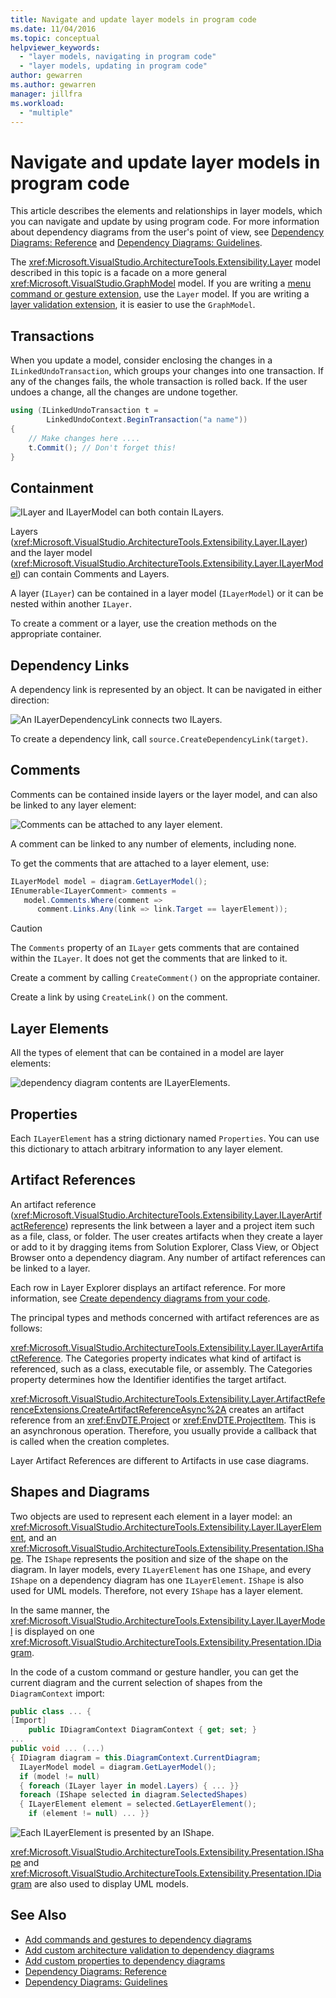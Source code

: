 ```yaml
---
title: Navigate and update layer models in program code
ms.date: 11/04/2016
ms.topic: conceptual
helpviewer_keywords:
  - "layer models, navigating in program code"
  - "layer models, updating in program code"
author: gewarren
ms.author: gewarren
manager: jillfra
ms.workload:
  - "multiple"
---
```

# Navigate and update layer models in program code

This article describes the elements and relationships in layer models, which you can navigate and update by using program code. For more information about dependency diagrams from the user's point of view, see [Dependency Diagrams: Reference](../modeling/layer-diagrams-reference.md) and [Dependency Diagrams: Guidelines](../modeling/layer-diagrams-guidelines.md).

The <xref:Microsoft.VisualStudio.ArchitectureTools.Extensibility.Layer> model described in this topic is a facade on a more general <xref:Microsoft.VisualStudio.GraphModel> model. If you are writing a [menu command or gesture extension](../modeling/add-commands-and-gestures-to-layer-diagrams.md), use the `Layer` model. If you are writing a [layer validation extension](../modeling/add-custom-architecture-validation-to-layer-diagrams.md), it is easier to use the `GraphModel`.

## Transactions

When you update a model, consider enclosing the changes in a `ILinkedUndoTransaction`, which groups your changes into one transaction. If any of the changes fails, the whole transaction is rolled back. If the user undoes a change, all the changes are undone together.

```csharp
using (ILinkedUndoTransaction t =
        LinkedUndoContext.BeginTransaction("a name"))
{
    // Make changes here ....
    t.Commit(); // Don't forget this!
}
```

## Containment

![ILayer and ILayerModel can both contain ILayers.](../modeling/media/layerapi_containment.png)

Layers (<xref:Microsoft.VisualStudio.ArchitectureTools.Extensibility.Layer.ILayer>) and the layer model (<xref:Microsoft.VisualStudio.ArchitectureTools.Extensibility.Layer.ILayerModel>) can contain Comments and Layers.

A layer (`ILayer`) can be contained in a layer model (`ILayerModel`) or it can be nested within another `ILayer`.

To create a comment or a layer, use the creation methods on the appropriate container.

## Dependency Links

A dependency link is represented by an object. It can be navigated in either direction:

![An ILayerDependencyLink connects two ILayers.](../modeling/media/layerapi_dependency.png)

To create a dependency link, call `source.CreateDependencyLink(target)`.

## Comments

Comments can be contained inside layers or the layer model, and can also be linked to any layer element:

![Comments can be attached to any layer element.](../modeling/media/layerapi_comments.png)

A comment can be linked to any number of elements, including none.

To get the comments that are attached to a layer element, use:

```csharp
ILayerModel model = diagram.GetLayerModel();
IEnumerable<ILayerComment> comments =
   model.Comments.Where(comment =>
      comment.Links.Any(link => link.Target == layerElement));
```

> [!CAUTION]
> The `Comments` property of an `ILayer` gets comments that are contained within the `ILayer`. It does not get the comments that are linked to it.

Create a comment by calling `CreateComment()` on the appropriate container.

Create a link by using `CreateLink()` on the comment.

## Layer Elements

All the types of element that can be contained in a model are layer elements:

![dependency diagram contents are ILayerElements.](../modeling/media/layerapi_layerelements.png)

## Properties

Each `ILayerElement` has a string dictionary named `Properties`. You can use this dictionary to attach arbitrary information to any layer element.

## Artifact References

An artifact reference (<xref:Microsoft.VisualStudio.ArchitectureTools.Extensibility.Layer.ILayerArtifactReference>) represents the link between a layer and a project item such as a file, class, or folder. The user creates artifacts when they create a layer or add to it by dragging items from Solution Explorer, Class View, or Object Browser onto a dependency diagram. Any number of artifact references can be linked to a layer.

Each row in Layer Explorer displays an artifact reference. For more information, see [Create dependency diagrams from your code](../modeling/create-layer-diagrams-from-your-code.md).

The principal types and methods concerned with artifact references are as follows:

<xref:Microsoft.VisualStudio.ArchitectureTools.Extensibility.Layer.ILayerArtifactReference>. The Categories property indicates what kind of artifact is referenced, such as a class, executable file, or assembly. The Categories property determines how the Identifier identifies the target artifact.

<xref:Microsoft.VisualStudio.ArchitectureTools.Extensibility.Layer.ArtifactReferenceExtensions.CreateArtifactReferenceAsync%2A> creates an artifact reference from an <xref:EnvDTE.Project> or <xref:EnvDTE.ProjectItem>. This is an asynchronous operation. Therefore, you usually provide a callback that is called when the creation completes.

Layer Artifact References are different to Artifacts in use case diagrams.

## Shapes and Diagrams

Two objects are used to represent each element in a layer model: an <xref:Microsoft.VisualStudio.ArchitectureTools.Extensibility.Layer.ILayerElement>, and an <xref:Microsoft.VisualStudio.ArchitectureTools.Extensibility.Presentation.IShape>. The `IShape` represents the position and size of the shape on the diagram. In layer models, every `ILayerElement` has one `IShape`, and every `IShape` on a dependency diagram has one `ILayerElement`. `IShape` is also used for UML models. Therefore, not every `IShape` has a layer element.

In the same manner, the <xref:Microsoft.VisualStudio.ArchitectureTools.Extensibility.Layer.ILayerModel> is displayed on one <xref:Microsoft.VisualStudio.ArchitectureTools.Extensibility.Presentation.IDiagram>.

In the code of a custom command or gesture handler, you can get the current diagram and the current selection of shapes from the `DiagramContext` import:

```csharp
public class ... {
[Import]
    public IDiagramContext DiagramContext { get; set; }
...
public void ... (...)
{ IDiagram diagram = this.DiagramContext.CurrentDiagram;
  ILayerModel model = diagram.GetLayerModel();
  if (model != null)
  { foreach (ILayer layer in model.Layers) { ... }}
  foreach (IShape selected in diagram.SelectedShapes)
  { ILayerElement element = selected.GetLayerElement();
    if (element != null) ... }}
```

![Each ILayerElement is presented by an IShape.](../modeling/media/layerapi_shapes.png)

<xref:Microsoft.VisualStudio.ArchitectureTools.Extensibility.Presentation.IShape> and <xref:Microsoft.VisualStudio.ArchitectureTools.Extensibility.Presentation.IDiagram> are also used to display UML models.

## See Also

- [Add commands and gestures to dependency diagrams](../modeling/add-commands-and-gestures-to-layer-diagrams.md)
- [Add custom architecture validation to dependency diagrams](../modeling/add-custom-architecture-validation-to-layer-diagrams.md)
- [Add custom properties to dependency diagrams](../modeling/add-custom-properties-to-layer-diagrams.md)
- [Dependency Diagrams: Reference](../modeling/layer-diagrams-reference.md)
- [Dependency Diagrams: Guidelines](../modeling/layer-diagrams-guidelines.md)
